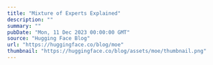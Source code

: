 ```yaml
---
title: "Mixture of Experts Explained"
description: ""
summary: ""
pubDate: "Mon, 11 Dec 2023 00:00:00 GMT"
source: "Hugging Face Blog"
url: "https://huggingface.co/blog/moe"
thumbnail: "https://huggingface.co/blog/assets/moe/thumbnail.png"
---
```



